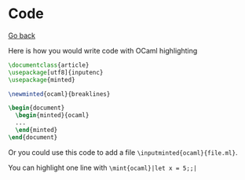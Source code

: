 # Code

[Go back](..#writing-documents)

Here is how you would write code with
OCaml highlighting

```latex
\documentclass{article}
\usepackage[utf8]{inputenc}
\usepackage{minted}

\newminted{ocaml}{breaklines}

\begin{document}
  \begin{minted}{ocaml}
  ...
  \end{minted}
\end{document}
```

Or you could use this code to add a file
``\inputminted{ocaml}{file.ml}``.

You can highlight one line with
``\mint{ocaml}|let x = 5;;|``